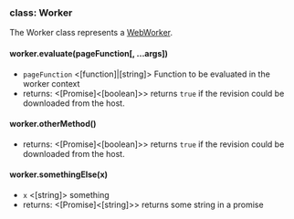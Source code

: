 ### class: Worker

The Worker class represents a [WebWorker](https://developer.mozilla.org/en-US/docs/Web/API/Web_Workers_API).

#### worker.evaluate(pageFunction[, ...args])
- `pageFunction` <[function]|[string]> Function to be evaluated in the worker context
- returns: <[Promise]<[boolean]>>  returns `true` if the revision could be downloaded from the host.

#### worker.otherMethod()
- returns: <[Promise]<[boolean]>>  returns `true` if the revision could be downloaded from the host.

#### worker.somethingElse(x)
- `x` <[string]> something
- returns: <[Promise]<[string]>>  returns some string in a promise
